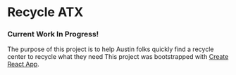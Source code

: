 # Recycle ATX
### Current Work In Progress! 

The purpose of this project is to help Austin folks quickly find a recycle center to recycle what they need
This project was bootstrapped with [Create React App](https://github.com/facebook/create-react-app).
